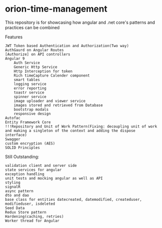 # orion-time-management
This repository is for showcasing  how angular and .net core's patterns and practices can be combined

Features

    JWT Token based Authentication and Authorization(Two way)
    AuthGaurd on Angular Routes
    [Authorize] on API controllers
    Angular 9
        Auth Service
        Generic Http Service
        Http Interception for token
        Rich timeCapture Calender component
        smart tables
        logging service
        error reporting
        toastr service
        spinner service
        image uploader and viewer service
        images stored and retrieved from Database
        bootstrap modals
        responsive design
    Autofac
    Entity Framework Core
    !!!Repository and Unit of Work Pattern(Fixing: decoupling unit of work and making a singleton of the context and adding the dispose interface)
    Swagger
    custom encryption (AES)
    SOLID Principles

Still Outstanding:

    validation client and server side
    state services for angular
    exception handling
    unit tests and mocking angular as well as API
    styling
    signalR
    async pattern
    dto and dao
    base class for entities datecreated, datemodified, createduser, modifieduser, isdeleted
    Seed Data
    Redux Store pattern
    Hardening(caching, retries)
    Worker thread for Angular
    

